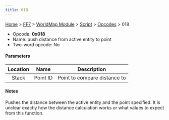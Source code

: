 ```yaml
---
title: 018
---
```


[Home](../../../../index.md) > [FF7](../../../../FF7.md) > [WorldMap Module](../../../WorldMap_Module.md) > [Script](../../Script.md) > [Opcodes](../Opcodes.md) > 018

-   Opcode: **0x018**
-   Name: push distance from active entity to point
-   Two-word opcode: No

#### Parameters

| Location |   Name   |         Description          |
|:--------:|:--------:|:----------------------------:|
|  Stack   | Point ID | Point to compare distance to |

#### Notes

Pushes the distance between the active entity and the point specified. It is unclear exactly how the distance calculation works or what values to expect from this function.

